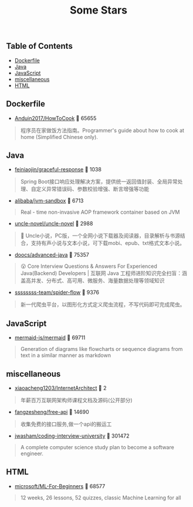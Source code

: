 <div align="center">

# Some Stars

<img src="https://cdn.jsdelivr.net/gh/eryajf/tu@main/img/image_20240420_214408.gif" width="800"  height="3">

</div><br>

## Table of Contents

*   [Dockerfile](#dockerfile)
*   [Java](#java)
*   [JavaScript](#javascript)
*   [miscellaneous](#miscellaneous)
*   [HTML](#html)

## Dockerfile

*   [Anduin2017/HowToCook](https://github.com/Anduin2017/HowToCook) 🌟 65655

> 程序员在家做饭方法指南。Programmer's guide about how to cook at home (Simplified Chinese only).

## Java

*   [feiniaojin/graceful-response](https://github.com/feiniaojin/graceful-response) 🌟 1038

> Spring Boot接口响应处理解决方案，提供统一返回值封装、全局异常处理、自定义异常错误码、参数校验增强、断言增强等功能

*   [alibaba/jvm-sandbox](https://github.com/alibaba/jvm-sandbox) 🌟 6713

> Real - time non-invasive AOP framework container based on JVM

*   [uncle-novel/uncle-novel](https://github.com/uncle-novel/uncle-novel) 🌟 2988

> 📖 Uncle小说，PC版，一个全网小说下载器及阅读器，目录解析与书源结合，支持有声小说与文本小说，可下载mobi、epub、txt格式文本小说。

*   [doocs/advanced-java](https://github.com/doocs/advanced-java) 🌟 75357

> 😮 Core Interview Questions & Answers For Experienced Java(Backend) Developers | 互联网 Java 工程师进阶知识完全扫盲：涵盖高并发、分布式、高可用、微服务、海量数据处理等领域知识

*   [ssssssss-team/spider-flow](https://github.com/ssssssss-team/spider-flow) 🌟 9376

> 新一代爬虫平台，以图形化方式定义爬虫流程，不写代码即可完成爬虫。

## JavaScript

*   [mermaid-js/mermaid](https://github.com/mermaid-js/mermaid) 🌟 69711

> Generation of diagrams like flowcharts or sequence diagrams from text in a similar manner as markdown

## miscellaneous

*   [xiaoacheng1203/InternetArchitect](https://github.com/xiaoacheng1203/InternetArchitect) 🌟 2

> 年薪百万互联网架构师课程文档及源码(公开部分)

*   [fangzesheng/free-api](https://github.com/fangzesheng/free-api) 🌟 14690

> 收集免费的接口服务,做一个api的搬运工

*   [jwasham/coding-interview-university](https://github.com/jwasham/coding-interview-university) 🌟 301472

> A complete computer science study plan to become a software engineer.

## HTML

*   [microsoft/ML-For-Beginners](https://github.com/microsoft/ML-For-Beginners) 🌟 68577

> 12 weeks, 26 lessons, 52 quizzes, classic Machine Learning for all
